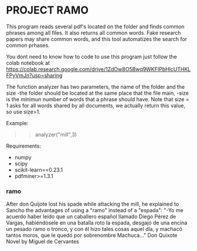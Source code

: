 PROJECT RAMO
============

This program reads several pdf's located on the folder and finds common phrases among all files. It also returns all common words. Fake research papers may share common words, and this tool automatizes the search for common prhases.

You dont need to know how to code to use this program just follow the colab notebook at https://colab.research.google.com/drive/1ZdOw8O5Bwq9WKFIPbHlcUTHKLFPyVmJn?usp=sharing

The function analyzer has two parameters, the name of the folder and the size
-the folder should be located at the same place that the file main,
-size is the minimun number of words that a phrase should have.
Note that size = 1 asks for all words shared by all documents, we actually return this value, so use size>1.

Example:
>> analyzer("mill",3)

Requirements:
- numpy
- scipy
- scikit-learn==0.23.1
- pdfminer>=1.3.1 


### ramo
After don Quijote lost his spade while attacking the mill, he explained to Sancho the advantages of using a "ramo" instead of a "espada":
"-Yo me acuerdo haber leído que un caballero español llamado Diego Pérez de Vargas, habiéndosele en una batalla roto la espada, desgajó de una encina un pesado ramo o tronco, y con él hizo tales cosas aquel día, y machacó tantos moros, que le quedó por sobrenombre Machuca..."
Don Quixote
Novel by Miguel de Cervantes
